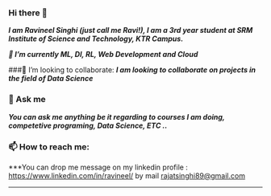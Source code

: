 ### Hi there 👋
***I am Ravineel Singhi (just call me Ravi!), I am a 3rd year student at SRM Institute of Science and Technology, KTR Campus.***

***🌱 I’m currently ML, Dl, RL, Web Development and Cloud***

###👯 I’m looking to collaborate:
***I am looking to collaborate on projects in the field of Data Science***



### 💬 Ask me

***You can ask me anything  be it regarding to courses I am doing, competetive programing, Data Science, ETC ..***

###  📫 How to reach me:
***You can drop me message on my linkedin profile : https://www.linkedin.com/in/ravineel/ 
  by mail rajatsinghi89@gmail.com
***





<!--
**Ravineel/Ravineel** is a ✨ _special_ ✨ repository because its `README.md` (this file) appears on your GitHub profile.

Here are some ideas to get you started:

- 🔭 I’m currently working on ...
- 🌱 I’m currently learning ...
- 👯 I’m looking to collaborate on ...
- 🤔 I’m looking for help with ...
- 💬 Ask me about ...
- 📫 How to reach me: ...
- 😄 Pronouns: ...
- ⚡ Fun fact: ...
-->
